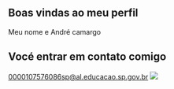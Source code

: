 ## Boas vindas ao meu perfil

Meu nome e André camargo
## Vocé entrar em contato comigo

0000107576086sp@al.educacao.sp.gov.br
![](https://media.tenor.com/cJtDhl2-MP0AAAAj/goku-dragon-ball.gif)

